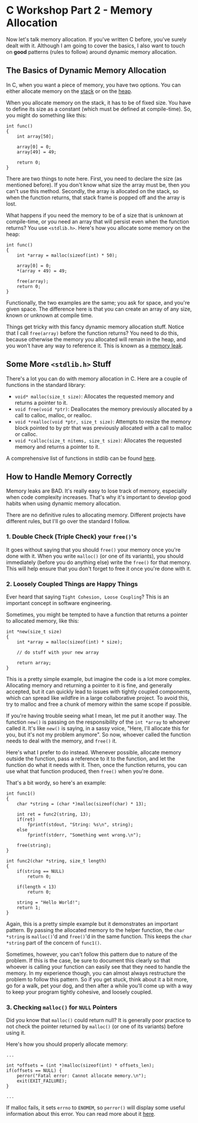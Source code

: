 # C Workshop Part 2 - Memory Allocation
Now let's talk memory allocation. If you've written C before, you've surely dealt with it. Although I am going to cover the basics, I also want to touch on **good** patterns (rules to follow) around dynamic memory allocation.

## The Basics of Dynamic Memory Allocation
In C, when you want a piece of memory, you have two options. You can either allocate memory on the [stack](https://www.gribblelab.org/CBootCamp/7_Memory_Stack_vs_Heap.html) or on the [heap](https://www.gribblelab.org/CBootCamp/7_Memory_Stack_vs_Heap.html).

When you allocate memory on the stack, it has to be of fixed size. You have to define its size as a constant (which must be defined at compile-time). So, you might do something like this:
```
int func()
{
    int array[50];

    array[0] = 0;
    array[49] = 49;

    return 0;
}
```

There are two things to note here. First, you need to declare the size (as mentioned before). If you don't know what size the array must be, then you can't use this method. Secondly, the array is allocated on the stack, so when the function returns, that stack frame is popped off and the array is lost.

What happens if you need the memory to be of a size that is unknown at compile-time, or you need an array that will persist even when the function returns? You use `<stdlib.h>`. Here's how you allocate some memory on the heap:
```
int func()
{
    int *array = malloc(sizeof(int) * 50);

    array[0] = 0;
    *(array + 49) = 49;

    free(array);
    return 0;
}
```

Functionally, the two examples are the same; you ask for space, and you're given space. The difference here is that you can create an array of any size, known or unknown at compile time.

Things get tricky with this fancy dynamic memory allocation stuff. Notice that I call `free(array)` before the function returns? You need to do this, because otherwise the memory you allocated will remain in the heap, and you won't have any way to reference it. This is known as a [memory leak](https://en.wikipedia.org/wiki/Memory_leak).

## Some More `<stdlib.h>` Stuff
There's a lot you can do with memory allocation in C. Here are a couple of functions in the standard library:
- `void* malloc(size_t size)`: Allocates the requested memory and returns a pointer to it.
- `void free(void *ptr)`: Deallocates the memory previously allocated by a call to calloc, malloc, or realloc.
- `void *realloc(void *ptr, size_t size)`: Attempts to resize the memory block pointed to by ptr that was previously allocated with a call to malloc or calloc.
- `void *calloc(size_t nitems, size_t size)`: Allocates the requested memory and returns a pointer to it.

A comprehensive list of functions in stdlib can be found [here](https://www.tutorialspoint.com/c_standard_library/stdlib_h.htm).

## How to Handle Memory Correctly
Memory leaks are BAD. It's really easy to lose track of memory, especially when code complexity increases. That's why it's important to develop good habits when using dynamic memory allocation.

There are no definitive rules to allocating memory. Different projects have different rules, but I'll go over the standard I follow.

### 1. Double Check (Triple Check) your `free()`'s
It goes without saying that you should `free()` your memory once you're done with it. When you write `malloc()` (or one of its variants), you should immediately (before you do anything else) write the `free()` for that memory. This will help ensure that you don't forget to free it once you're done with it.

### 2. Loosely Coupled Things are Happy Things
Ever heard that saying `Tight Cohesion, Loose Coupling`? This is an important concept in software engineering.

Sometimes, you might be tempted to have a function that returns a pointer to allocated memory, like this:
```
int *new(size_t size)
{
    int *array = malloc(sizeof(int) * size);

    // do stuff with your new array

    return array;
}
```

This is a pretty simple example, but imagine the code is a lot more complex. Allocating memory and returning a pointer to it is fine, and generally accepted, but it can quickly lead to issues with tightly coupled components, which can spread like wildfire in a large collaborative project. To avoid this, try to malloc and free a chunk of memory within the same scope if possible.

If you're having trouble seeing what I mean, let me put it another way. The function `new()` is passing on the responsibility of the `int *array` to whoever called it. It's like `new()` is saying, in a sassy voice, "Here, I'll allocate this for you, but it's not my problem anymore". So now, whoever called the function needs to deal with the memory, and `free()` it.

Here's what I prefer to do instead. Whenever possible, allocate memory outside the function, pass a reference to it to the function, and let the function do what it needs with it. Then, once the function returns, you can use what that function produced, then `free()` when you're done.

That's a bit wordy, so here's an example:
```
int func1()
{
    char *string = (char *)malloc(sizeof(char) * 13);

    int ret = func2(string, 13);
    if(ret)
        fprintf(stdout, "String: %s\n", string);
    else
        fprintf(stderr, "Something went wrong.\n");

    free(string);
}

int func2(char *string, size_t length)
{
    if(string == NULL)
        return 0;

    if(length < 13)
        return 0;

    string = "Hello World!";
    return 1;
}
```

Again, this is a pretty simple example but it demonstrates an important pattern. By passing the allocated memory to the helper function, the `char *string` is `malloc()`'d and `free()`'d in the same function. This keeps the `char *string` part of the concern of `func1()`.

Sometimes, however, you can't follow this pattern due to nature of the problem. If this is the case, be sure to document this clearly so that whoever is calling your function can easily see that they need to handle the memory. In my experience though, you can almost always restructure the problem to follow this pattern. So if you get stuck, think about it a bit more, go for a walk, pet your dog, and then after a while you'll come up with a way to keep your program tightly cohesive, and loosely coupled.

### 3. Checking `malloc()` for `NULL` Pointers
Did you know that `malloc()` could return null? It is generally poor practice to not check the pointer returned by `malloc()` (or one of its variants) before using it.

Here's how you should properly allocate memory:
```
...

int *offsets = (int *)malloc(sizeof(int) * offsets_len);
if(offsets == NULL) {
    perror("Fatal error: Cannot allocate memory.\n");
    exit(EXIT_FAILURE);
}

...
```

If malloc fails, it sets `errno` to `ENOMEM`, so `perror()` will display some useful information about this error. You can read more about it [here](https://stackoverflow.com/a/35026995).
